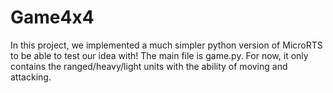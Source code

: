 # Game4x4

In this project, we implemented a much simpler python version of MicroRTS to be able to test our idea with! The main file is game.py.
For now, it only contains the ranged/heavy/light units with the ability of moving and attacking.
